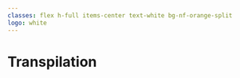 ```yaml
---
classes: flex h-full items-center text-white bg-nf-orange-split
logo: white
---
```


<h1 class="big-title big-title--white">Transpilation</h1>
